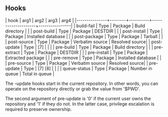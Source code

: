 ## Hooks

| hook          | arg1   | arg2     | arg3               | arg4           |
|---------------+--------+----------+--------------------+----------------|
| build-fail    | Type   | Package  | Build directory    |                |
| post-build    | Type   | Package  | DESTDIR            |                |
| post-install  | Type   | Package  | Installed database |                |
| post-package  | Type   | Package  | Tarball            |                |
| post-source   | Type   | Package  | Verbatim source    | Resolved source|
| post-update   | Type   | [7]      |                    |                |
| pre-build     | Type   | Package  | Build directory    |                |
| pre-extract   | Type   | Package  | DESTDIR            |                |
| pre-install   | Type   | Package  | Extracted package  |                |
| pre-remove    | Type   | Package  | Installed database |                |
| pre-source    | Type   | Package  | Verbatim source    | Resolved source|
| pre-update    | Type   | [7] [8]  |                    |                |
| queue-status  | Type   | Package  | Number in queue    | Total in queue |

The -update hooks start in the current repository. In other words, you can
operate on the repository directly or grab the value from '\$PWD'.

The second argument of pre-update is '0' if the current user owns the
repository and '1' if they do not. In the latter case, privilege
escalation is required to preserve ownership.
